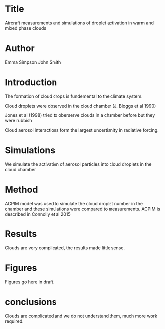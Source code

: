 # Title
Aircraft measurements and simulations of droplet activation in warm and mixed phase clouds

# Author
Emma Simpson
John Smith

# Introduction
The formation of cloud drops is fundemental to the climate system.

Cloud droplets were observed in the cloud chamber (J. Bloggs et al 1990)

Jones et al (1998) tried to oberserve clouds in a chamber before but they were rubbish

Cloud aerosol interactions form the largest uncertianity in radiative forcing. 

# Simulations
We simulate the activation of aerosol particles into cloud droplets in the cloud chamber

# Method
ACPIM model was used to simulate the cloud droplet number in the chamber and these simulations were compared to measurements. ACPIM is described in Connolly et al 2015

# Results
Clouds are very complicated, the results made little sense.

# Figures
Figures go here in draft.

# conclusions
Clouds are complicated and we do not understand them, much more work required.
